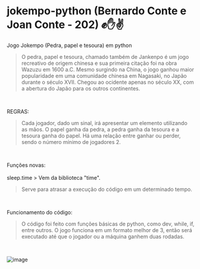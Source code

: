 # jokempo-python (Bernardo Conte e Joan Conte - 202) ✊✋✌️
Jogo Jokempo (Pedra, papel e tesoura) em python
>O pedra, papel e tesoura, chamado também de Jankenpo é um jogo recreativo de origem chinesa e sua primeira citação foi na obra Wazuzu em 1600 a.C. Mesmo surgindo na China, o jogo ganhou maior popularidade em uma comunidade chinesa em Nagasaki, no Japão durante o século XVII. Chegou ao ocidente apenas no século XX, com a abertura do Japão para os outros continentes.

<br>

REGRAS: <br>
>Cada jogador, dado um sinal, irá apresentar um elemento utilizando as mãos. O papel ganha da pedra, a pedra ganha da tesoura e a tesoura ganha do papel. Há uma relação entre ganhar ou perder, sendo o número mínimo de jogadores 2.

<br>

Funções novas: <br><br>
sleep.time > Vem da biblioteca "time". <br>
>Serve para atrasar a execução do código em um determinado tempo.

<br>

Funcionamento do código:<br>
>O código foi feito com funções básicas de python, como dev, while, if, entre outros. O jogo funciona em um formato melhor de 3, então será executado até que o jogador ou a máquina ganhem duas rodadas.

<br>

![image](https://github.com/user-attachments/assets/5f95875c-886c-497f-b2ab-d1cc94b4e6ce)

<br>












 
